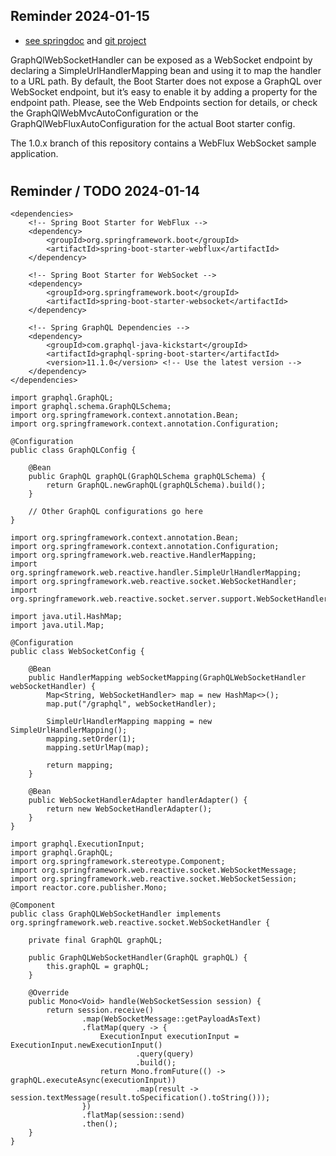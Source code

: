 ## Reminder 2024-01-15

* [see springdoc](https://docs.spring.io/spring-graphql/reference/transports.html)  and [git project](https://github.com/spring-projects/spring-graphql/tree/1.0.x/samples/webflux-websocket)



GraphQlWebSocketHandler can be exposed as a WebSocket endpoint by declaring a SimpleUrlHandlerMapping bean and using it to map the handler to a URL path. By default, the Boot Starter does not expose a GraphQL over WebSocket endpoint, but it’s easy to enable it by adding a property for the endpoint path. Please, see the Web Endpoints section for details, or check the GraphQlWebMvcAutoConfiguration or the GraphQlWebFluxAutoConfiguration for the actual Boot starter config.

The 1.0.x branch of this repository contains a WebFlux WebSocket sample application.

#
## Reminder / TODO 2024-01-14
```
<dependencies>
    <!-- Spring Boot Starter for WebFlux -->
    <dependency>
        <groupId>org.springframework.boot</groupId>
        <artifactId>spring-boot-starter-webflux</artifactId>
    </dependency>

    <!-- Spring Boot Starter for WebSocket -->
    <dependency>
        <groupId>org.springframework.boot</groupId>
        <artifactId>spring-boot-starter-websocket</artifactId>
    </dependency>

    <!-- Spring GraphQL Dependencies -->
    <dependency>
        <groupId>com.graphql-java-kickstart</groupId>
        <artifactId>graphql-spring-boot-starter</artifactId>
        <version>11.1.0</version> <!-- Use the latest version -->
    </dependency>
</dependencies>

```
```
import graphql.GraphQL;
import graphql.schema.GraphQLSchema;
import org.springframework.context.annotation.Bean;
import org.springframework.context.annotation.Configuration;

@Configuration
public class GraphQLConfig {

    @Bean
    public GraphQL graphQL(GraphQLSchema graphQLSchema) {
        return GraphQL.newGraphQL(graphQLSchema).build();
    }

    // Other GraphQL configurations go here
}

```
```
import org.springframework.context.annotation.Bean;
import org.springframework.context.annotation.Configuration;
import org.springframework.web.reactive.HandlerMapping;
import org.springframework.web.reactive.handler.SimpleUrlHandlerMapping;
import org.springframework.web.reactive.socket.WebSocketHandler;
import org.springframework.web.reactive.socket.server.support.WebSocketHandlerAdapter;

import java.util.HashMap;
import java.util.Map;

@Configuration
public class WebSocketConfig {

    @Bean
    public HandlerMapping webSocketMapping(GraphQLWebSocketHandler webSocketHandler) {
        Map<String, WebSocketHandler> map = new HashMap<>();
        map.put("/graphql", webSocketHandler);

        SimpleUrlHandlerMapping mapping = new SimpleUrlHandlerMapping();
        mapping.setOrder(1);
        mapping.setUrlMap(map);

        return mapping;
    }

    @Bean
    public WebSocketHandlerAdapter handlerAdapter() {
        return new WebSocketHandlerAdapter();
    }
}

```
```
import graphql.ExecutionInput;
import graphql.GraphQL;
import org.springframework.stereotype.Component;
import org.springframework.web.reactive.socket.WebSocketMessage;
import org.springframework.web.reactive.socket.WebSocketSession;
import reactor.core.publisher.Mono;

@Component
public class GraphQLWebSocketHandler implements org.springframework.web.reactive.socket.WebSocketHandler {

    private final GraphQL graphQL;

    public GraphQLWebSocketHandler(GraphQL graphQL) {
        this.graphQL = graphQL;
    }

    @Override
    public Mono<Void> handle(WebSocketSession session) {
        return session.receive()
                .map(WebSocketMessage::getPayloadAsText)
                .flatMap(query -> {
                    ExecutionInput executionInput = ExecutionInput.newExecutionInput()
                            .query(query)
                            .build();
                    return Mono.fromFuture(() -> graphQL.executeAsync(executionInput))
                            .map(result -> session.textMessage(result.toSpecification().toString()));
                })
                .flatMap(session::send)
                .then();
    }
}

```
